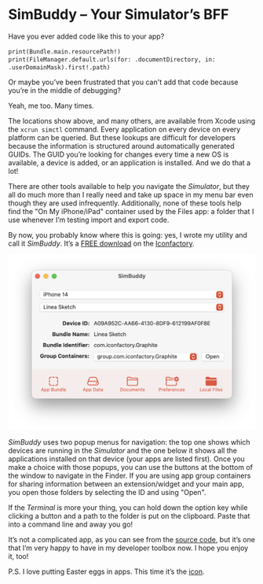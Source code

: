 # SimBuddy – Your Simulator’s BFF

Have you ever added code like this to your app?

```
print(Bundle.main.resourcePath!)
print(FileManager.default.urls(for: .documentDirectory, in: .userDomainMask).first!.path)
```

Or maybe you’ve been frustrated that you can't add that code because you’re in the middle of debugging?

Yeah, me too. Many times.

The locations show above, and many others, are available from Xcode using the `xcrun simctl` command. Every application on every device on every platform can be queried. But these lookups are difficult for developers because the information is structured around automatically generated GUIDs. The GUID you’re looking for changes every time a new OS is available, a device is added, or an application is installed. And we do that a lot!

There are other tools available to help you navigate the _Simulator_, but they all do much more than I really need and take up space in my menu bar even though they are used infrequently. Additionally, none of these tools help find the "On My iPhone/iPad" container used by the Files app: a folder that I use whenever I’m testing import and export code.

By now, you probably know where this is going: yes, I wrote my utility and call it _SimBuddy_. It’s a [FREE download](https://files.iconfactory.net/software/beta/SimBuddy.zip) on the [Iconfactory](https://iconfactory.com).

![Screenshot of SimBuddy window](./Screenshot.png)

_SimBuddy_ uses two popup menus for navigation: the top one shows which devices are running in the _Simulator_ and the one below it shows all the applications installed on that device (your apps are listed first). Once you make a choice with those popups, you can use the buttons at the bottom of the window to navigate in the Finder. If you are using app group containers for sharing information between an extension/widget and your main app, you open those folders by selecting the ID and using "Open".

If the _Terminal_ is more your thing, you can hold down the option key while clicking a button and a path to the folder is put on the clipboard. Paste that into a command line and away you go!

It’s not a complicated app, as you can see from the [source code](https://github.com/chockenberry/SimBuddy), but it’s one that I’m very happy to have in my developer toolbox now. I hope you enjoy it, too!

P.S. I love putting Easter eggs in apps. This time it’s the [icon](https://github.com/chockenberry/SimBuddy/blob/main/SimBuddy/Assets.xcassets/AppIcon.appiconset/AppIcon512x512%402x.png).
